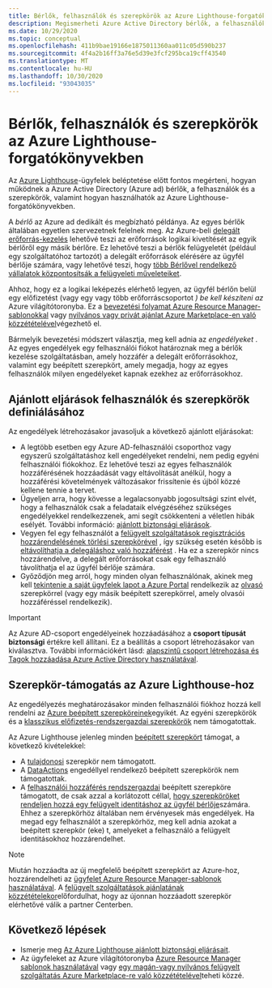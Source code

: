 ```yaml
---
title: Bérlők, felhasználók és szerepkörök az Azure Lighthouse-forgatókönyvekben
description: Megismerheti Azure Active Directory bérlők, a felhasználók és a szerepkörök fogalmait, valamint azt, hogy miként használhatók az Azure Lighthouse-forgatókönyvekben.
ms.date: 10/29/2020
ms.topic: conceptual
ms.openlocfilehash: 411b9bae19166e1875011360aa011c05d590b237
ms.sourcegitcommit: 4f4a2b16ff3a76e5d39e3fcf295bca19cff43540
ms.translationtype: MT
ms.contentlocale: hu-HU
ms.lasthandoff: 10/30/2020
ms.locfileid: "93043035"
---
```

# <a name="tenants-users-and-roles-in-azure-lighthouse-scenarios"></a>Bérlők, felhasználók és szerepkörök az Azure Lighthouse-forgatókönyvekben

Az [Azure Lighthouse](../overview.md)-ügyfelek beléptetése előtt fontos megérteni, hogyan működnek a Azure Active Directory (Azure ad) bérlők, a felhasználók és a szerepkörök, valamint hogyan használhatók az Azure Lighthouse-forgatókönyvekben.

A *bérlő* az Azure ad dedikált és megbízható példánya. Az egyes bérlők általában egyetlen szervezetnek felelnek meg. Az Azure-beli [delegált erőforrás-kezelés](azure-delegated-resource-management.md) lehetővé teszi az erőforrások logikai kivetítését az egyik bérlőről egy másik bérlőre. Ez lehetővé teszi a bérlők felügyeletét (például egy szolgáltatóhoz tartozót) a delegált erőforrások elérésére az ügyfél bérlője számára, vagy lehetővé teszi, hogy [több Bérlővel rendelkező vállalatok központosítsák a felügyeleti műveleteiket](enterprise.md).

Ahhoz, hogy ez a logikai leképezés elérhető legyen, az ügyfél bérlőn belül egy előfizetést (vagy egy vagy több erőforráscsoportot *) be kell készíteni az* Azure világítótoronyba. Ez a [bevezetési folyamat Azure Resource Manager-sablonokkal](../how-to/onboard-customer.md) vagy [nyilvános vagy privát ajánlat Azure Marketplace-en való közzétételével](../how-to/publish-managed-services-offers.md)végezhető el.

Bármelyik bevezetési módszert választja, meg kell adnia az *engedélyeket* . Az egyes engedélyek egy felhasználói fiókot határoznak meg a bérlők kezelése szolgáltatásban, amely hozzáfér a delegált erőforrásokhoz, valamint egy beépített szerepkört, amely megadja, hogy az egyes felhasználók milyen engedélyeket kapnak ezekhez az erőforrásokhoz.

## <a name="best-practices-for-defining-users-and-roles"></a>Ajánlott eljárások felhasználók és szerepkörök definiálásához

Az engedélyek létrehozásakor javasoljuk a következő ajánlott eljárásokat:

- A legtöbb esetben egy Azure AD-felhasználói csoporthoz vagy egyszerű szolgáltatáshoz kell engedélyeket rendelni, nem pedig egyéni felhasználói fiókokhoz. Ez lehetővé teszi az egyes felhasználók hozzáférésének hozzáadását vagy eltávolítását anélkül, hogy a hozzáférési követelmények változásakor frissítenie és újból közzé kellene tennie a tervet.
- Ügyeljen arra, hogy kövesse a legalacsonyabb jogosultsági szint elvét, hogy a felhasználók csak a feladataik elvégzéséhez szükséges engedélyekkel rendelkezzenek, ami segít csökkenteni a véletlen hibák esélyét. További információ: [ajánlott biztonsági eljárások](../concepts/recommended-security-practices.md).
- Vegyen fel egy felhasználót a [felügyelt szolgáltatások regisztrációs hozzárendelésének törlési szerepkörével](../../role-based-access-control/built-in-roles.md#managed-services-registration-assignment-delete-role) , így szükség esetén később is [eltávolíthatja a delegáláshoz való hozzáférést](../how-to/remove-delegation.md) . Ha ez a szerepkör nincs hozzárendelve, a delegált erőforrásokat csak egy felhasználó távolíthatja el az ügyfél bérlője számára.
- Győződjön meg arról, hogy minden olyan felhasználónak, akinek meg kell [tekintenie a saját ügyfelek lapot a Azure Portal](../how-to/view-manage-customers.md) rendelkezik az [olvasó](../../role-based-access-control/built-in-roles.md#reader) szerepkörrel (vagy egy másik beépített szerepkörrel, amely olvasói hozzáféréssel rendelkezik).

> [!IMPORTANT]
> Az Azure AD-csoport engedélyeinek hozzáadásához a **csoport típusát** **biztonsági** értékre kell állítani. Ez a beállítás a csoport létrehozásakor van kiválasztva. További információkért lásd: [alapszintű csoport létrehozása és Tagok hozzáadása Azure Active Directory használatával](../../active-directory/fundamentals/active-directory-groups-create-azure-portal.md).

## <a name="role-support-for-azure-lighthouse"></a>Szerepkör-támogatás az Azure Lighthouse-hoz

Az engedélyezés meghatározásakor minden felhasználói fiókhoz hozzá kell rendelni az [Azure beépített szerepköreinek](../../role-based-access-control/built-in-roles.md)egyikét. Az egyéni szerepkörök és a [klasszikus előfizetés-rendszergazdai szerepkörök](../../role-based-access-control/classic-administrators.md) nem támogatottak.

Az Azure Lighthouse jelenleg minden [beépített szerepkört](../../role-based-access-control/built-in-roles.md) támogat, a következő kivételekkel:

- A [tulajdonosi](../../role-based-access-control/built-in-roles.md#owner) szerepkör nem támogatott.
- A [DataActions](../../role-based-access-control/role-definitions.md#dataactions) engedéllyel rendelkező beépített szerepkörök nem támogatottak.
- A [felhasználói hozzáférés rendszergazdai](../../role-based-access-control/built-in-roles.md#user-access-administrator) beépített szerepköre támogatott, de csak azzal a korlátozott céllal, [hogy szerepköröket rendeljen hozzá egy felügyelt identitáshoz az ügyfél bérlője](../how-to/deploy-policy-remediation.md#create-a-user-who-can-assign-roles-to-a-managed-identity-in-the-customer-tenant)számára. Ehhez a szerepkörhöz általában nem érvényesek más engedélyek. Ha megad egy felhasználót a szerepkörhöz, meg kell adnia azokat a beépített szerepkör (eke) t, amelyeket a felhasználó a felügyelt identitásokhoz hozzárendelhet.

> [!NOTE]
> Miután hozzáadta az új megfelelő beépített szerepkört az Azure-hoz, hozzárendelheti az [ügyfelet Azure Resource Manager-sablonok használatával](../how-to/onboard-customer.md). A [felügyelt szolgáltatások ajánlatának közzétételekor](../how-to/publish-managed-services-offers.md)előfordulhat, hogy az újonnan hozzáadott szerepkör elérhetővé válik a partner Centerben.

## <a name="next-steps"></a>Következő lépések

- Ismerje meg [Az Azure Lighthouse ajánlott biztonsági eljárásait](recommended-security-practices.md).
- Az ügyfeleket az Azure világítótoronyba [Azure Resource Manager sablonok használatával](../how-to/onboard-customer.md) vagy [egy magán-vagy nyilvános felügyelt szolgáltatás Azure Marketplace-re való közzétételével](../how-to/publish-managed-services-offers.md)teheti közzé.
